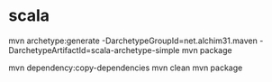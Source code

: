 # scala


mvn archetype:generate -DarchetypeGroupId=net.alchim31.maven -DarchetypeArtifactId=scala-archetype-simple
mvn package

mvn dependency:copy-dependencies
mvn clean
mvn package